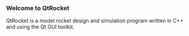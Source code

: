 ### Welcome to QtRocket
QtRocket is a model rocket design and simulation program written in C++ and using the Qt GUI toolkit.
